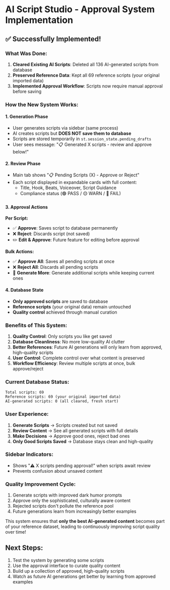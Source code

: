 # AI Script Studio - Approval System Implementation

## ✅ **Successfully Implemented!**

### **What Was Done:**

1. **Cleared Existing AI Scripts**: Deleted all 136 AI-generated scripts from database
2. **Preserved Reference Data**: Kept all 69 reference scripts (your original imported data)
3. **Implemented Approval Workflow**: Scripts now require manual approval before saving

### **How the New System Works:**

#### **1. Generation Phase**
- User generates scripts via sidebar (same process)
- AI creates scripts but **DOES NOT save them to database**
- Scripts are stored temporarily in `st.session_state.pending_drafts`
- User sees message: "📋 Generated X scripts - review and approve below!"

#### **2. Review Phase** 
- Main tab shows "📋 Pending Scripts (X) - Approve or Reject"
- Each script displayed in expandable cards with full content:
  - Title, Hook, Beats, Voiceover, Script Guidance
  - Compliance status (🟢 PASS / 🟡 WARN / 🔴 FAIL)

#### **3. Approval Actions**
**Per Script:**
- ✅ **Approve**: Saves script to database permanently
- ❌ **Reject**: Discards script (not saved)
- ✏️ **Edit & Approve**: Future feature for editing before approval

**Bulk Actions:**
- ✅ **Approve All**: Saves all pending scripts at once
- ❌ **Reject All**: Discards all pending scripts
- 🔄 **Generate More**: Generate additional scripts while keeping current ones

#### **4. Database State**
- **Only approved scripts** are saved to database
- **Reference scripts** (your original data) remain untouched
- **Quality control** achieved through manual curation

### **Benefits of This System:**

1. **Quality Control**: Only scripts you like get saved
2. **Database Cleanliness**: No more low-quality AI clutter
3. **Better References**: Future AI generations will only learn from approved, high-quality scripts
4. **User Control**: Complete control over what content is preserved
5. **Workflow Efficiency**: Review multiple scripts at once, bulk approve/reject

### **Current Database Status:**
```
Total scripts: 69
Reference scripts: 69 (your original imported data)
AI-generated scripts: 0 (all cleared, fresh start)
```

### **User Experience:**

1. **Generate Scripts** → Scripts created but not saved
2. **Review Content** → See all generated scripts with full details
3. **Make Decisions** → Approve good ones, reject bad ones
4. **Only Good Scripts Saved** → Database stays clean and high-quality

### **Sidebar Indicators:**
- Shows "⚠️ X scripts pending approval!" when scripts await review
- Prevents confusion about unsaved content

### **Quality Improvement Cycle:**
1. Generate scripts with improved dark humor prompts
2. Approve only the sophisticated, culturally aware content
3. Rejected scripts don't pollute the reference pool
4. Future generations learn from increasingly better examples

This system ensures that **only the best AI-generated content** becomes part of your reference dataset, leading to continuously improving script quality over time!

## **Next Steps:**
1. Test the system by generating some scripts
2. Use the approval interface to curate quality content
3. Build up a collection of approved, high-quality scripts
4. Watch as future AI generations get better by learning from approved examples
